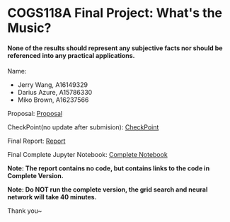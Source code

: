 # COGS118A Final Project: What's the Music?

#### None of the results should represent any subjective facts nor should be referenced into any practical applications.

Name: 
- Jerry Wang, A16149329
- Darius Azure, A15786330
- Miko Brown, A16237566

Proposal: [Proposal](https://github.com/COGS118A/Group021-Wi23/blob/main/ProposalGroup021-Wi23.ipynb)

CheckPoint(no update after submision): [CheckPoint](https://github.com/COGS118A/Group021-Wi23/blob/main/CheckpointGroup021-Wi23.ipynb)

Final Report: [Report](https://github.com/COGS118A/Group021-Wi23/blob/main/FinalProjectGroup021-Wi23.ipynb)

Final Complete Jupyter Notebook: [Complete Notebook](https://github.com/COGS118A/Group021-Wi23/blob/main/FinalProjectCompleteVersion.ipynb)

**Note: The report contains no code, but contains links to the code in Complete Version.**

**Note: Do NOT run the complete version, the grid search and neural network will take 40 minutes.**

Thank you~
